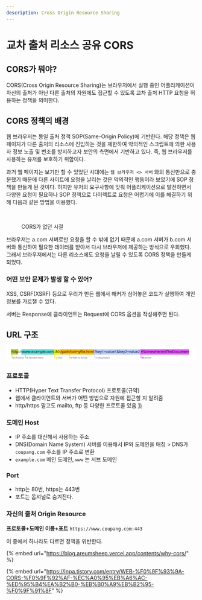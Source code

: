 ```yaml
---
description: Cross Origin Resource Sharing
---
```


# 교차 출처 리소스 공유 CORS

## CORS가 뭐야?

CORS(Cross Origin Resource Sharing)는 브라우저에서 실행 중인 어플리케이션이 자신의 출처가 아닌 다른 출처의 자원에도 접근할 수 있도록 교차 출처 HTTP 요청을 허용하는 정책을 의미한다.



## CORS 정책의 배경

웹 브라우저는 동일 출처 정책 SOP(Same-Origin Policy)에 기반한다. 해당 정책은 웹 페이지가 다른 출처의 리소스에 진입하는 것을 제한하여 악의적인 스크립트에 의한 사용자 정보 노출 및 변조를 방지하고자 보안의 측면에서 기반하고 있다. 즉, 웹 브라우저를 사용하는 유저를 보호하기 위함이다.&#x20;

과거 웹 페이지는 보기만 할 수 있었던 시대에는 `웹 브라우저 <> 서버` 와의 통신만으로 충분했기 때문에 다른 사이트에 요청을 날리는 것은 악의적인 행동이라 보았기에 SOP 정책을 만들게 된 것이다. 하지만 유저의 요구사항에 맞춰 어플리케이션으로 발전하면서 다양한 요청이 필요하나 SOP 정책으로 다이렉트로 요청은 어렵기에 이를 해결하기 위해 다음과 같은 방법을 이용했다.

<figure><img src="../.gitbook/assets/스크린샷 2024-02-27 오전 11.45.20.png" alt=""><figcaption><p>CORS가 없던 시절</p></figcaption></figure>

브라우저는 a.com 서버로만 요청을 할 수 밖에 없기 때문에 a.com 서버가 b.com 서버와 통신하여 필요한 데이터를 받아서 다시 브라우저에 제공하는 방식으로 우회했다. 그래서 브라우저에서는 다른 리소스에도 요청을 날릴 수 있도록 CORS 정책을 만들게 되었다.

####

### 어떤 보안 문제가 발생 할 수 있어?

XSS, CSRF(XSRF) 등으로 우리가 만든 웹에서 해커가 심어놓은 코드가 실행하여 개인정보를 가로챌 수 있다.&#x20;



서버는 Response에 클라이언트는 Request에 CORS 옵션을 작성해주면 된다.









## URL 구조

![URL 구조](../.gitbook/assets/0.png)

### 프로토콜

* HTTP(Hyper Text Transfer Protocol) 프로토콜(규약)
* 웹에서 클라이언트와 서버가 어떤 방법으로 자원에 접근할 지 알려줌
* http/https 말고도 mailto, ftp 등 다양한 프로토콜 있음 [1)](https://hanseul-lee.github.io/2020/12/24/20-12-24-URL/)

### 도메인 Host

* IP 주소를 대신해서 사용하는 주소
* DNS(Domain Name System) 서버를 이용해서 IP와 도메인을 매칭 > DNS가 `coupang.com` 주소를 IP 주소로 변환
* &#x20;`example.com`  메인 도메인, `www` 는 서브 도메인

### Port

* http는 80번, https는 443번
* 포트는 옵셔널로 숨겨진다.



### 자신의 출처 Origin Resource

**프로토콜+도메인 이름+포트** `https://www.coupang.com:443`

이 중에서 하나라도 다르면 정책을 위반한다.





{% embed url="https://blog.areumsheep.vercel.app/contents/why-cors/" %}

{% embed url="https://inpa.tistory.com/entry/WEB-%F0%9F%93%9A-CORS-%F0%9F%92%AF-%EC%A0%95%EB%A6%AC-%ED%95%B4%EA%B2%B0-%EB%B0%A9%EB%B2%95-%F0%9F%91%8F" %}
